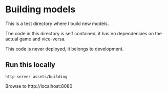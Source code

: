 # Building models

This is a test directory where I build new models.

The code in this directory is self contained, it has no dependencies on the actual game and vice-versa.

This code is never deployed, it belongs to development.

## Run this locally

```
http-server assets/building
```

Browse to http://localhost:8080

